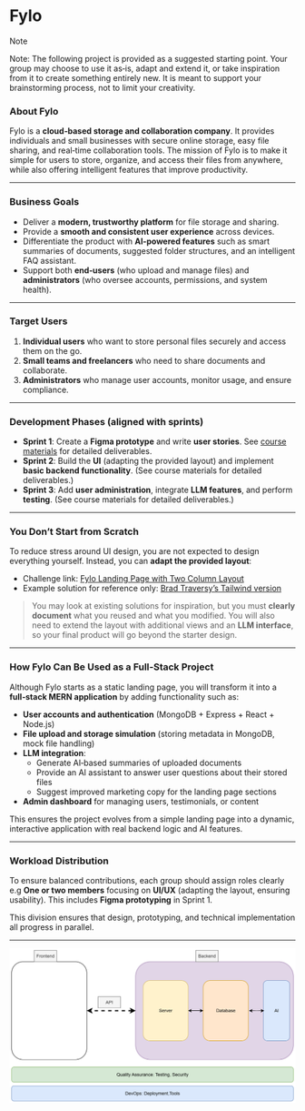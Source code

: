 # Fylo

> [!NOTE]  
> Note: The following project is provided as a suggested starting point. Your group may choose to use it as‑is, adapt and extend it, or take inspiration from it to create something entirely new. It is meant to support your brainstorming process, not to limit your creativity.

### About Fylo

Fylo is a **cloud‑based storage and collaboration company**. It provides individuals and small businesses with secure online storage, easy file sharing, and real‑time collaboration tools. The mission of Fylo is to make it simple for users to store, organize, and access their files from anywhere, while also offering intelligent features that improve productivity.

---

### Business Goals

- Deliver a **modern, trustworthy platform** for file storage and sharing.  
- Provide a **smooth and consistent user experience** across devices.  
- Differentiate the product with **AI‑powered features** such as smart summaries of documents, suggested folder structures, and an intelligent FAQ assistant.  
- Support both **end‑users** (who upload and manage files) and **administrators** (who oversee accounts, permissions, and system health).  

---

### Target Users

1. **Individual users** who want to store personal files securely and access them on the go.  
2. **Small teams and freelancers** who need to share documents and collaborate.  
3. **Administrators** who manage user accounts, monitor usage, and ensure compliance.  

---

### Development Phases (aligned with sprints)

- **Sprint 1**: Create a **Figma prototype** and write **user stories**. See [course materials](https://github.com/tx00-web-en/Project/blob/main/material/sprint1.md) for detailed deliverables.
- **Sprint 2**: Build the **UI** (adapting the provided layout) and implement **basic backend functionality**. (See course materials for detailed deliverables.)  
- **Sprint 3**: Add **user administration**, integrate **LLM features**, and perform **testing**. (See course materials for detailed deliverables.)  

---

### You Don’t Start from Scratch

To reduce stress around UI design, you are not expected to design everything yourself. Instead, you can **adapt the provided layout**:

- Challenge link: [Fylo Landing Page with Two Column Layout](https://www.frontendmentor.io/challenges/fylo-landing-page-with-two-column-layout-5ca5ef041e82137ec91a50f5)  
- Example solution for reference only: [Brad Traversy’s Tailwind version](https://github.com/bradtraversy/tailwind-course-projects/tree/main/website-projects/fylo)  

> You may look at existing solutions for inspiration, but you must **clearly document** what you reused and what you modified. You will also need to extend the layout with additional views and an **LLM interface**, so your final product will go beyond the starter design.

---

### How Fylo Can Be Used as a Full‑Stack Project

Although Fylo starts as a static landing page, you will transform it into a **full‑stack MERN application** by adding functionality such as:

- **User accounts and authentication** (MongoDB + Express + React + Node.js)  
- **File upload and storage simulation** (storing metadata in MongoDB, mock file handling)  
- **LLM integration**:  
  - Generate AI‑based summaries of uploaded documents  
  - Provide an AI assistant to answer user questions about their stored files  
  - Suggest improved marketing copy for the landing page sections  
- **Admin dashboard** for managing users, testimonials, or content  

This ensures the project evolves from a simple landing page into a dynamic, interactive application with real backend logic and AI features.

---

### Workload Distribution

To ensure balanced contributions, each group should assign roles clearly e.g **One or two members** focusing on **UI/UX** (adapting the layout, ensuring usability). This includes **Figma prototyping** in Sprint 1.  

This division ensures that design, prototyping, and technical implementation all progress in parallel.

---

![](./fullsatck-new.png)
